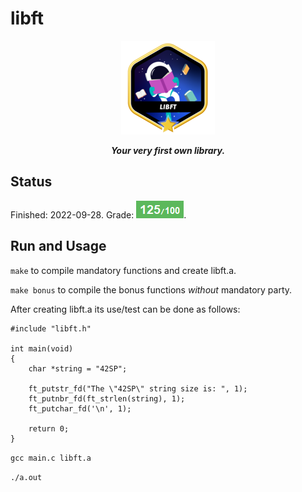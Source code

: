 # libft

<p align="center">
  <img src="https://raw.githubusercontent.com/phrxn/phrxn/master/42/badges/libftm.png" />
</p>
<p align="center">
	<b><i>Your very first own library.</i></b><br>
</p>

## Status
Finished: 2022-09-28. Grade: [![](https://raw.githubusercontent.com/phrxn/phrxn/master/42/grade/125_100.png)](https://github.com/phrxn/42/tree/main/libft).

## Run and Usage
``make`` to compile mandatory functions and create libft.a.

``make bonus`` to compile the bonus functions *without* mandatory party.

After creating libft.a its use/test can be done as follows:

```
#include "libft.h"

int main(void)
{
    char *string = "42SP";
    
    ft_putstr_fd("The \"42SP\" string size is: ", 1); 
    ft_putnbr_fd(ft_strlen(string), 1); 
    ft_putchar_fd('\n', 1); 
    
    return 0;
}
```

``gcc main.c libft.a``

``./a.out``
